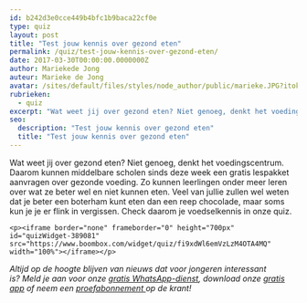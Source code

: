 ```yaml
---
id: b242d3e0cce449b4bfc1b9baca22cf0e
type: quiz
layout: post
title: "Test jouw kennis over gezond eten"
permalink: /quiz/test-jouw-kennis-over-gezond-eten/
date: 2017-03-30T00:00:00.0000000Z
author: Mariekede Jong
auteur: Marieke de Jong
avatar: /sites/default/files/styles/node_author/public/marieke.JPG?itok=raZWlJQq
rubrieken:
  - quiz
excerpt: "Wat weet jij over gezond eten? Niet genoeg, denkt het voedingscentrum. Daarom kunnen middelbare scholen sinds deze week een gratis lespakket aanvragen over gezonde voeding. Zo kunnen leerlingen onder meer leren over wat ze beter wel en niet kunnen eten. Veel van jullie zullen wel weten dat je beter een boterham kunt eten dan een reep chocolade, maar soms kun je je er flink in vergissen. Check daarom je voedselkennis in onze quiz.  "
seo:
  description: "Test jouw kennis over gezond eten"
  title: "Test jouw kennis over gezond eten"
---
```

Wat weet jij over gezond eten? Niet genoeg, denkt het voedingscentrum. Daarom kunnen middelbare scholen sinds deze week een gratis lespakket aanvragen over gezonde voeding. Zo kunnen leerlingen onder meer leren over wat ze beter wel en niet kunnen eten. Veel van jullie zullen wel weten dat je beter een boterham kunt eten dan een reep chocolade, maar soms kun je je er flink in vergissen. Check daarom je voedselkennis in onze quiz.  

    <p><iframe border="none" frameborder="0" height="700px" id="quizWidget-389081" src="https://www.boombox.com/widget/quiz/fi9xdWl6emVzLzM4OTA4MQ" width="100%"></iframe></p>
<p><em>Altijd op de hoogte blijven van nieuws dat voor jongeren interessant is? Meld je aan voor onze </em><a href="/whatsapp"><em>gratis WhatsApp-dienst</em></a><em>, download onze </em><a href="/app"><em>gratis app</em></a><em> of neem een </em><a href="https://abonneren.sevendays.nl/abonneren/abonnementen/ae/artikel"><em>proefabonnement </em></a><em>op de krant!</em></p>  
